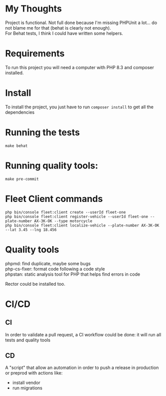 # My Thoughts
Project is functional.
Not full done because I'm missing PHPUnit a lot... do not blame me for that (behat is clearly not enough).\
For Behat tests, I think I could have written some helpers.

# Requirements
To run this project you will need a computer with PHP 8.3 and composer installed.

# Install
To install the project, you just have to run `composer install` to get all the dependencies

# Running the tests
```
make behat
```

# Running quality tools:
```
make pre-commit
```

# Fleet Client commands
```
php bin/console fleet:client create --userId fleet-one
php bin/console fleet:client register-vehicle --userId fleet-one --plate-number AX-3K-OK --type motorcycle
php bin/console fleet:client localize-vehicle --plate-number AX-3K-OK --lat 3.45 --lng 18.456
```

# Quality tools
phpmd: find duplicate, maybe some bugs\
php-cs-fixer: format code following a code style\
phpstan: static analysis tool for PHP that helps find errors in code

Rector could be installed too.

# CI/CD

## CI
In order to validate a pull request, a CI workflow could be done:
it will run all tests and quality tools

## CD
A "script" that allow an automation in order to push a release in production or preprod with actions like:
- install vendor
- run migrations